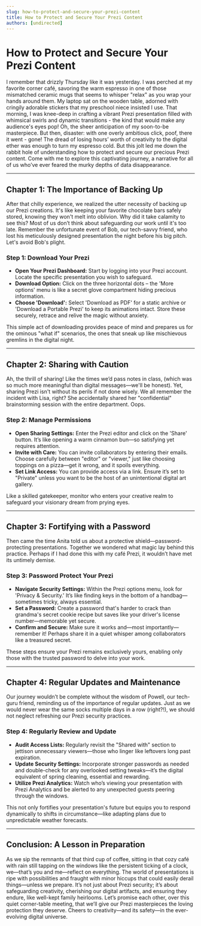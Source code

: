 ```yaml
---
slug: how-to-protect-and-secure-your-prezi-content
title: How to Protect and Secure Your Prezi Content
authors: [undirected]
---
```



# How to Protect and Secure Your Prezi Content

I remember that drizzly Thursday like it was yesterday. I was perched at my favorite corner café, savoring the warm espresso in one of those mismatched ceramic mugs that seems to whisper "relax" as you wrap your hands around them. My laptop sat on the wooden table, adorned with cringily adorable stickers that my preschool niece insisted I use. That morning, I was knee-deep in crafting a vibrant Prezi presentation filled with whimsical swirls and dynamic transitions - the kind that would make any audience's eyes pop! Oh, the sheer anticipation of my soon-to-be masterpiece. But then, disaster: with one overly ambitious click, poof, there it went - gone! The dread of losing hours’ worth of creativity to the digital ether was enough to turn my espresso cold. But this jolt led me down the rabbit hole of understanding how to protect and secure our precious Prezi content. Come with me to explore this captivating journey, a narrative for all of us who’ve ever feared the murky depths of data disappearance.

---

## Chapter 1: The Importance of Backing Up

After that chilly experience, we realized the utter necessity of backing up our Prezi creations. It's like keeping your favorite chocolate bars safely stored, knowing they won't melt into oblivion. Why did it take calamity to see this? Most of us don’t think about safeguarding our work until it's too late. Remember the unfortunate event of Bob, our tech-savvy friend, who lost his meticulously designed presentation the night before his big pitch. Let's avoid Bob's plight.

### Step 1: Download Your Prezi
- **Open Your Prezi Dashboard:** Start by logging into your Prezi account. Locate the specific presentation you wish to safeguard.
- **Download Option:** Click on the three horizontal dots – the 'More options' menu is like a secret glove compartment hiding precious information.
- **Choose 'Download':** Select 'Download as PDF' for a static archive or 'Download a Portable Prezi' to keep its animations intact. Store these securely, retrace and relive the magic without anxiety.

This simple act of downloading provides peace of mind and prepares us for the ominous "what if" scenarios, the ones that sneak up like mischievous gremlins in the digital night.

---

## Chapter 2: Sharing with Caution

Ah, the thrill of sharing! Like the times we’d pass notes in class, (which was so much more meaningful than digital messages—we'll be honest). Yet, sharing Prezi isn't without its perils if not done wisely. We all remember the incident with Lisa, right? She accidentally shared her "confidential" brainstorming session with the entire department. Oops.

### Step 2: Manage Permissions
- **Open Sharing Settings:** Enter the Prezi editor and click on the 'Share' button. It’s like opening a warm cinnamon bun—so satisfying yet requires attention.
- **Invite with Care:** You can invite collaborators by entering their emails. Choose carefully between "editor" or "viewer," just like choosing toppings on a pizza—get it wrong, and it spoils everything.
- **Set Link Access:** You can provide access via a link. Ensure it’s set to "Private" unless you want to be the host of an unintentional digital art gallery.

Like a skilled gatekeeper, monitor who enters your creative realm to safeguard your visionary dream from prying eyes.

---

## Chapter 3: Fortifying with a Password

Then came the time Anita told us about a protective shield—password-protecting presentations. Together we wondered what magic lay behind this practice. Perhaps if I had done this with my café Prezi, it wouldn’t have met its untimely demise.

### Step 3: Password Protect Your Prezi
- **Navigate Security Settings:** Within the Prezi options menu, look for 'Privacy & Security.' It’s like finding keys in the bottom of a handbag—sometimes tricky, always essential.
- **Set a Password:** Create a password that's harder to crack than grandma's secret cookie recipe but saves like your driver's license number—memorable yet secure.
- **Confirm and Secure:** Make sure it works and—most importantly—remember it! Perhaps share it in a quiet whisper among collaborators like a treasured secret.

These steps ensure your Prezi remains exclusively yours, enabling only those with the trusted password to delve into your work.

---

## Chapter 4: Regular Updates and Maintenance

Our journey wouldn’t be complete without the wisdom of Powell, our tech-guru friend, reminding us of the importance of regular updates. Just as we would never wear the same socks multiple days in a row (right?!), we should not neglect refreshing our Prezi security practices.

### Step 4: Regularly Review and Update
- **Audit Access Lists:** Regularly revisit the "Shared with" section to jettison unnecessary viewers—those who linger like leftovers long past expiration.
- **Update Security Settings:** Incorporate stronger passwords as needed and double-check for any overlooked setting tweaks—it’s the digital equivalent of spring cleaning, essential and rewarding.
- **Utilize Prezi Analytics:** Watch who’s viewing your presentation with Prezi Analytics and be alerted to any unexpected guests peering through the windows.

This not only fortifies your presentation's future but equips you to respond dynamically to shifts in circumstance—like adapting plans due to unpredictable weather forecasts.

---

## Conclusion: A Lesson in Preparation

As we sip the remnants of that third cup of coffee, sitting in that cozy café with rain still tapping on the windows like the persistent ticking of a clock, we—that’s you and me—reflect on everything. The world of presentations is ripe with possibilities and fraught with minor hiccups that could easily derail things—unless we prepare. It’s not just about Prezi security; it’s about safeguarding creativity, cherishing our digital artifacts, and ensuring they endure, like well-kept family heirlooms. Let’s promise each other, over this quiet corner-table meeting, that we’ll give our Prezi masterpieces the loving protection they deserve. Cheers to creativity—and its safety—in the ever-evolving digital universe.
